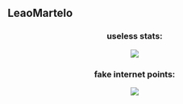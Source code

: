## LeaoMartelo


<div align="center">


### useless stats:

![](https://github-readme-stats.vercel.app/api/top-langs/?username=leaomartelo2&layout=compact&theme=github_dark&langs_count=20)





### fake internet points:

![](https://github-readme-stats.vercel.app/api?username=leaomartelo2&show_icons=true&layout=compact&theme=transparent)


</div>
